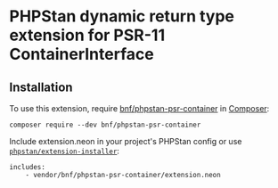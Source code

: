 # PHPStan dynamic return type extension for PSR-11 ContainerInterface

## Installation

To use this extension, require
[bnf/phpstan-psr-container](https://packagist.org/packages/bnf/phpstan-psr-container)
in [Composer](https://getcomposer.org/):

```
composer require --dev bnf/phpstan-psr-container
```

Include extension.neon in your project's PHPStan config or use [`phpstan/extension-installer`](https://github.com/phpstan/extension-installer):

```
includes:
    - vendor/bnf/phpstan-psr-container/extension.neon
```
